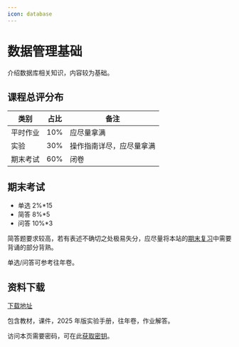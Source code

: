 ```yaml
---
icon: database
---
```


# 数据管理基础

介绍数据库相关知识，内容较为基础。

## 课程总评分布

| 类别   | 占比  | 备注           |
| ---- | --- | ------------ |
| 平时作业 | 10% | 应尽量拿满        |
| 实验   | 30% | 操作指南详尽，应尽量拿满 |
| 期末考试 | 60% | 闭卷           |

## 期末考试

* 单选 2%\*15
* 简答 8%\*5
* 问答 10%\*3

简答题要求较高，若有表述不确切之处极易失分，应尽量将本站的[期末复习](90-review.md)中需要背诵的部分背熟。

单选/问答可参考往年卷。

## 资料下载

[下载地址](https://cos.tg/njuse-db)

包含教材，课件，2025 年版实验手册，往年卷，作业解答。

访问本页需要密码，可在此[获取密钥](../../instructions/get_password.md)。

